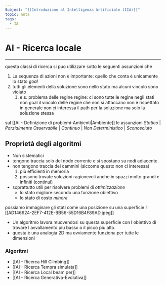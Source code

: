 ```yaml
---
Subject: "[[Introduzione al Intelligenza Artificiale (IIA)]]"
topic: nota
tags:
  - IA
---
```


# AI - Ricerca locale
---
questa classi di ricerca si puo utilizzare sotto le seguenti  assunzioni che
1.  La sequenza di azioni non è importante: quello che conta è unicamente lo stato _goal_
2. tutti gli elementi della soluzione sono nello stato ma alcuni vincolo sono violato 
	1. e.s.  problema delle regine regine: ci sono tutte le regine negli stati non goal il vincolo delle regine che non si attaccano non è rispettato
in generale non ci interessa il path per la soluzione ma solo la soluzione stessa

sul [[AI - Definizione di problemi-Ambienti|Ambiente]]  le assunzioni 
  _Statico_ | _Parzialmente Osservabile_ | _Continuo_ | _Non Deterministico_ | _Sconosciuto_
            


## Proprietà degli algoritmi
- Non sistematici
- tengono traccia solo del nodo corrente e si spostano su nodi adiacente
- non tengono traccia dei cammini (siccome questo non ci interessa)
	1. più efficienti in memoria
	2. possono trovate soluzioni ragionevoli anche in spazzi molto grandi e infiniti (continui)
- soprattutto utili per risolvere problemi di _ottimizzazione_ 
	- lo stato migliore secondo una funzione obiettivo
	- lo stato di costo _minore_

possiamo immaginare  gli stati come una posizione su una superficie
![[AD146924-2EF7-412E-BB56-55D16B4F89AD.jpeg]]
- Un algoritmo lavora muovendosi su questa superficie con l obiettivo di trovare l avvallamento piu basso o il picco piu alto.
- questa è una analogia 2D ma ovviamente funziona per tutte le dimensioni 


### Algoritmi
- [[AI - Ricerca Hill Climbing]]
- [[AI - Ricerca Tempra simulata]]
- [[AI - Ricerca Local beam per]]
- [[AI - Ricerca Generativa-Evolutiva]]